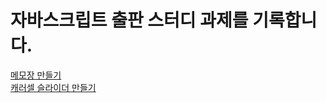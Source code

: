 # 자바스크립트 출판 스터디 과제를 기록합니다.
[메모장 만들기](https://mangopapa1.github.io/JS_Study/memo/memo.html)<br>
[캐러셀 슬라이더 만들기](https://mangopapa1.github.io/JS-Study/carousel/index.html)
